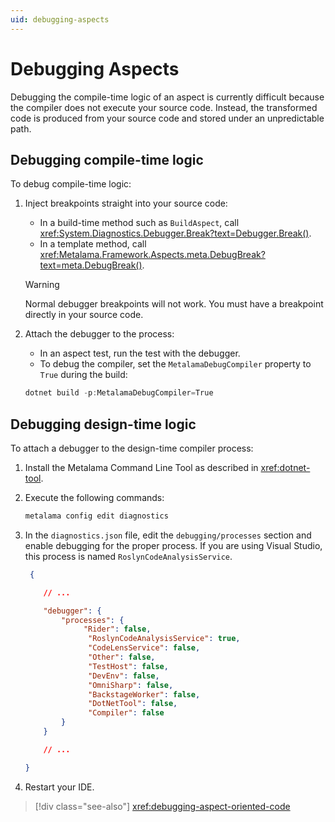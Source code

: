 ```yaml
---
uid: debugging-aspects
---
```


# Debugging Aspects

Debugging the compile-time logic of an aspect is currently difficult because the compiler does not execute your source code.  Instead, the transformed code is produced from your source code and stored under an unpredictable path.

## Debugging compile-time logic

To debug compile-time logic:

1. Inject breakpoints straight into your source code:

    - In a build-time method such as `BuildAspect`, call <xref:System.Diagnostics.Debugger.Break?text=Debugger.Break()>.
    - In a template method, call <xref:Metalama.Framework.Aspects.meta.DebugBreak?text=meta.DebugBreak()>.

    > [!WARNING]
    > Normal debugger breakpoints will not work. You must have a breakpoint directly in your source code.

2. Attach the debugger to the process:

    - In an aspect test, run the test with the debugger.
    - To debug the compiler, set the `MetalamaDebugCompiler` property to `True` during the build:

    ```powershell
    dotnet build -p:MetalamaDebugCompiler=True
    ```

## Debugging design-time logic

To attach a debugger to the design-time compiler process:

1. Install the Metalama Command Line Tool as described in <xref:dotnet-tool>.
2. Execute the following commands:

   ```powershell
   metalama config edit diagnostics
   ```

3. In the `diagnostics.json` file, edit the `debugging/processes` section and enable debugging for the proper process. If you are using Visual Studio, this process is named `RoslynCodeAnalysisService`.

    ```json
     {

        // ...

        "debugger": {
            "processes": {
                 "Rider": false,
                  "RoslynCodeAnalysisService": true,
                  "CodeLensService": false,
                  "Other": false,
                  "TestHost": false,
                  "DevEnv": false,
                  "OmniSharp": false,
                  "BackstageWorker": false,
                  "DotNetTool": false,
                  "Compiler": false
            }
        }

        // ...

    }
    ```

4. Restart your IDE.

> [!div class="see-also"]
> <xref:debugging-aspect-oriented-code>


